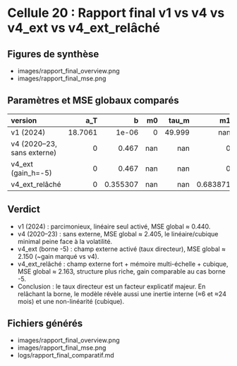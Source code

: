 # Cellule 20 : Rapport final v1 vs v4 vs v4_ext vs v4_ext_relâché

## Figures de synthèse

- images/rapport_final_overview.png
- images/rapport_final_mse.png

## Paramètres et MSE globaux comparés

| version                    |     a_T |        b |   m0 |   tau_m |         m1 |      tau1 |         m2 |     tau2 |   gain_h |   D |   MSE_global |
|:---------------------------|--------:|---------:|-----:|--------:|-----------:|----------:|-----------:|---------:|---------:|----:|-------------:|
| v1 (2024)                  | 18.7061 | 1e-06    |    0 |  49.999 | nan        | nan       | nan        | nan      |  0       |   0 |     0.440108 |
| v4 (2020–23, sans externe) |  0      | 0.467    |  nan | nan     |   0        |   6       |   0        |  24      |  0       |   0 |     2.40548  |
| v4_ext (gain_h=-5)         |  0      | 0.467    |  nan | nan     |   0        |   6       |   0        |  24      | -5       |   0 |     2.14972  |
| v4_ext_relâché             |  0      | 0.355307 |  nan | nan     |   0.683871 |   6.01019 |   0.489203 |  23.9998 | -5.65084 |   0 |     2.16316  |

## Verdict

- v1 (2024) : parcimonieux, linéaire seul activé, MSE global ≈ 0.440.
- v4 (2020–23) : sans externe, MSE global ≈ 2.405, le linéaire/cubique minimal peine face à la volatilité.
- v4_ext (borne -5) : champ externe activé (taux directeur), MSE global ≈ 2.150 (~gain marqué vs v4).
- v4_ext_relâché : champ externe fort + mémoire multi-échelle + cubique, MSE global ≈ 2.163, structure plus riche, gain comparable au cas borne -5.
- Conclusion : le taux directeur est un facteur explicatif majeur. En relâchant la borne, le modèle révèle aussi une inertie interne (≈6 et ≈24 mois) et une non-linéarité (cubique).

## Fichiers générés
- images/rapport_final_overview.png
- images/rapport_final_mse.png
- logs/rapport_final_comparatif.md

